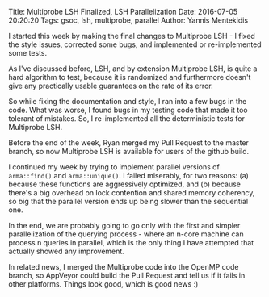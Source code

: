 Title: Multiprobe LSH Finalized, LSH Parallelization
Date: 2016-07-05 20:20:20
Tags: gsoc, lsh, multiprobe, parallel
Author: Yannis Mentekidis

I started this week by making the final changes to Multiprobe LSH - I fixed the style issues, corrected some bugs, and implemented or re-implemented some tests.

As I've discussed before, LSH, and by extension Multiprobe LSH, is quite a hard algorithm to test, because it is randomized and furthermore doesn't give any practically usable guarantees on the rate of its error. 

So while fixing the documentation and style, I ran into a few bugs in the code. What was worse, I found bugs in my testing code that made it too tolerant of mistakes. So, I re-implemented all the deterministic tests for Multiprobe LSH.

Before the end of the week, Ryan merged my Pull Request to the master branch, so now Multiprobe LSH is available for users of the github build.

I continued my week by trying to implement parallel versions of `arma::find()` and `arma::unique()`. I failed miserably, for two reasons: (a) because these functions are aggressively optimized, and (b) because there's a big overhead on lock contention and shared memory coherency, so big that the parallel version ends up being slower than the sequential one.

In the end, we are probably going to go only with the first and simpler parallelization of the querying process - where an n-core machine can process n queries in parallel, which is the only thing I have attempted that actually showed any improvement.

In related news, I merged the Multiprobe code into the OpenMP code branch, so AppVeyor could build the Pull Request and tell us if it fails in other platforms. Things look good, which is good news :)